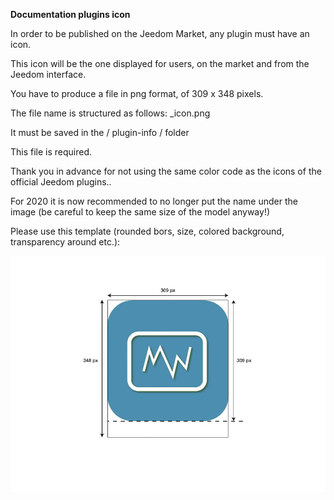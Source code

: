 **Documentation plugins icon**

In order to be published on the Jeedom Market, any plugin must have an icon.

This icon will be the one displayed for users, on the market and from the Jeedom interface.

You have to produce a file in png format, of 309 x 348 pixels.

The file name is structured as follows: <plugin-id>_icon.png

It must be saved in the / plugin-info / folder

This file is required.

Thank you in advance for not using the same color code as the icons of the official Jeedom plugins..

For 2020 it is now recommended to no longer put the name under the image (be careful to keep the same size of the model anyway!)

Please use this template (rounded bors, size, colored background, transparency around etc.):

![modele-icone](images/plugin-Jeedom-px.jpg)
